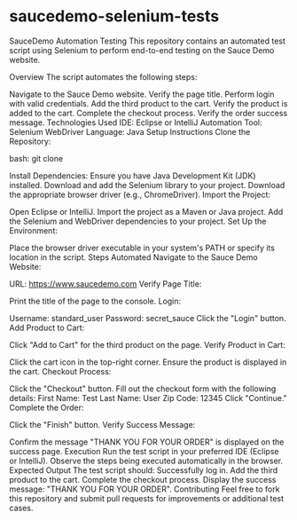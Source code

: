 # saucedemo-selenium-tests
SauceDemo Automation Testing This repository contains an automated test script using Selenium to perform end-to-end testing on the Sauce Demo website.

Overview The script automates the following steps:

Navigate to the Sauce Demo website. Verify the page title. Perform login with valid credentials. Add the third product to the cart. Verify the product is added to the cart. Complete the checkout process. Verify the order success message. Technologies Used IDE: Eclipse or IntelliJ Automation Tool: Selenium WebDriver Language: Java Setup Instructions Clone the Repository:

bash: git clone

Install Dependencies: Ensure you have Java Development Kit (JDK) installed. Download and add the Selenium library to your project. Download the appropriate browser driver (e.g., ChromeDriver). Import the Project:

Open Eclipse or IntelliJ. Import the project as a Maven or Java project. Add the Selenium and WebDriver dependencies to your project. Set Up the Environment:

Place the browser driver executable in your system's PATH or specify its location in the script. Steps Automated Navigate to the Sauce Demo Website:

URL: https://www.saucedemo.com Verify Page Title:

Print the title of the page to the console. Login:

Username: standard_user Password: secret_sauce Click the "Login" button. Add Product to Cart:

Click "Add to Cart" for the third product on the page. Verify Product in Cart:

Click the cart icon in the top-right corner. Ensure the product is displayed in the cart. Checkout Process:

Click the "Checkout" button. Fill out the checkout form with the following details: First Name: Test Last Name: User Zip Code: 12345 Click "Continue." Complete the Order:

Click the "Finish" button. Verify Success Message:

Confirm the message "THANK YOU FOR YOUR ORDER" is displayed on the success page. Execution Run the test script in your preferred IDE (Eclipse or IntelliJ). Observe the steps being executed automatically in the browser. Expected Output The test script should: Successfully log in. Add the third product to the cart. Complete the checkout process. Display the success message: "THANK YOU FOR YOUR ORDER". Contributing Feel free to fork this repository and submit pull requests for improvements or additional test cases.
